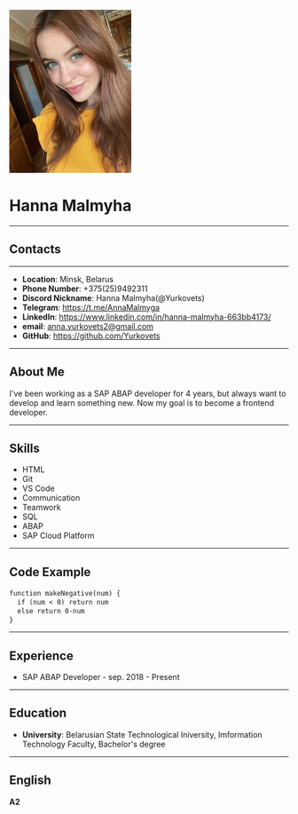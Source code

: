 ![My Image](/images/photo.jpg "My Photo")
# Hanna Malmyha
***
## Contacts
***
* **Location**: Minsk, Belarus
* **Phone Number**: +375(25)9492311
* **Discord Nickname**: Hanna Malmyha(@Yurkovets)
* **Telegram**: https://t.me/AnnaMalmyga
* **LinkedIn**: https://www.linkedin.com/in/hanna-malmyha-663bb4173/
* **email**: anna.yurkovets2@gmail.com
* **GitHub**: https://github.com/Yurkovets
***
## About Me
I've been working as a SAP ABAP developer for 4 years, but always want to develop and learn something new. Now my goal is to become a frontend developer.
***
## Skills
* HTML
* Git
* VS Code
* Communication
* Teamwork
* SQL
* ABAP
* SAP Cloud Platform
***
## Code Example
```
function makeNegative(num) {
  if (num < 0) return num
  else return 0-num
}
```
***
## Experience
* SAP ABAP Developer - sep. 2018 - Present
***
## Education
* **University**: Belarusian State Technological Iniversity, Imformation Technology Faculty, Bachelor's degree
***
## English
**A2** 